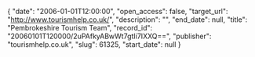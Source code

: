 {
  "date": "2006-01-01T12:00:00", 
  "open_access": false, 
  "target_url": "http://www.tourismhelp.co.uk/", 
  "description": "", 
  "end_date": null, 
  "title": "Pembrokeshire Tourism Team", 
  "record_id": "20060101T120000/2uPAfkyABwWt7gtIi7IXXQ==", 
  "publisher": "tourismhelp.co.uk", 
  "slug": 61325, 
  "start_date": null
}

